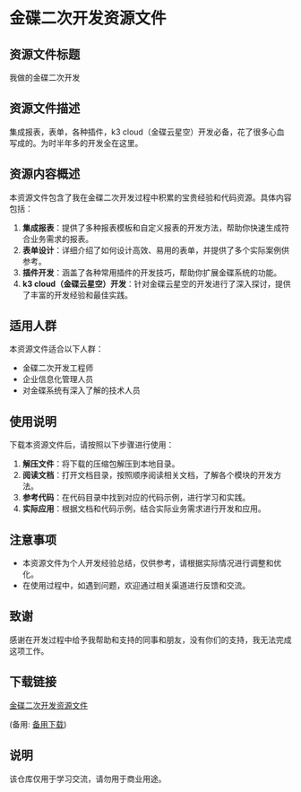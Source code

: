 # 金碟二次开发资源文件

## 资源文件标题
我做的金碟二次开发

## 资源文件描述
集成报表，表单，各种插件，k3 cloud（金碟云星空）开发必备，花了很多心血写成的。为时半年多的开发全在这里。

## 资源内容概述
本资源文件包含了我在金碟二次开发过程中积累的宝贵经验和代码资源。具体内容包括：

1. **集成报表**：提供了多种报表模板和自定义报表的开发方法，帮助你快速生成符合业务需求的报表。
2. **表单设计**：详细介绍了如何设计高效、易用的表单，并提供了多个实际案例供参考。
3. **插件开发**：涵盖了各种常用插件的开发技巧，帮助你扩展金碟系统的功能。
4. **k3 cloud（金碟云星空）开发**：针对金碟云星空的开发进行了深入探讨，提供了丰富的开发经验和最佳实践。

## 适用人群
本资源文件适合以下人群：

- 金碟二次开发工程师
- 企业信息化管理人员
- 对金碟系统有深入了解的技术人员

## 使用说明
下载本资源文件后，请按照以下步骤进行使用：

1. **解压文件**：将下载的压缩包解压到本地目录。
2. **阅读文档**：打开文档目录，按照顺序阅读相关文档，了解各个模块的开发方法。
3. **参考代码**：在代码目录中找到对应的代码示例，进行学习和实践。
4. **实际应用**：根据文档和代码示例，结合实际业务需求进行开发和应用。

## 注意事项
- 本资源文件为个人开发经验总结，仅供参考，请根据实际情况进行调整和优化。
- 在使用过程中，如遇到问题，欢迎通过相关渠道进行反馈和交流。

## 致谢
感谢在开发过程中给予我帮助和支持的同事和朋友，没有你们的支持，我无法完成这项工作。

## 下载链接
[金碟二次开发资源文件](https://pan.quark.cn/s/907cac08604a) 

(备用: [备用下载](https://pan.baidu.com/s/1nswsqB951q9SZ7ngf0hdlg?pwd=1234))

## 说明

该仓库仅用于学习交流，请勿用于商业用途。
